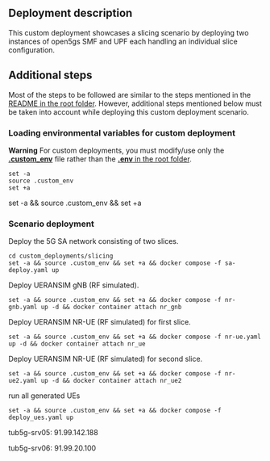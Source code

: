 ## Deployment description

This custom deployment showcases a slicing scenario by deploying two instances of open5gs SMF and UPF each handling an individual slice configuration.

## Additional steps

Most of the steps to be followed are similar to the steps mentioned in the [README in the root folder](../../README.md). However, additional steps mentioned below must be taken into account while deploying this custom deployment scenario.

### Loading environmental variables for custom deployment

**Warning**
For custom deployments, you must modify/use only the [**.custom_env**](.custom_env) file rather than the [**.env** in the root folder](../../.env).

```
set -a
source .custom_env
set +a
```

set -a && source .custom_env && set +a

### Scenario deployment

Deploy the 5G SA network consisting of two slices.

```
cd custom_deployments/slicing
set -a && source .custom_env && set +a && docker compose -f sa-deploy.yaml up
```

Deploy UERANSIM gNB (RF simulated).

```
set -a && source .custom_env && set +a && docker compose -f nr-gnb.yaml up -d && docker container attach nr_gnb
```

Deploy UERANSIM NR-UE (RF simulated) for first slice.

```
set -a && source .custom_env && set +a && docker compose -f nr-ue.yaml up -d && docker container attach nr_ue
```

Deploy UERANSIM NR-UE (RF simulated) for second slice.

```
set -a && source .custom_env && set +a && docker compose -f nr-ue2.yaml up -d && docker container attach nr_ue2
```

run all generated UEs
```
set -a && source .custom_env && set +a && docker compose -f deploy_ues.yaml up
```

tub5g-srv05:
91.99.142.188

tub5g-srv06:
91.99.20.100